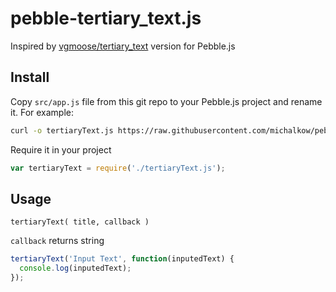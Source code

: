 # pebble-tertiary_text.js

Inspired by [vgmoose/tertiary_text](https://github.com/vgmoose/tertiary_text) version for Pebble.js

## Install

Copy `src/app.js` file from this git repo to your Pebble.js project and rename it. 
For example: 
```bash
curl -o tertiaryText.js https://raw.githubusercontent.com/michalkow/pebble-tertiary_text.js/master/src/app.js
```

Require it in your project 
```javascript
var tertiaryText = require('./tertiaryText.js');
```

## Usage 

`tertiaryText( title, callback )`

`callback` returns string

```javascript
tertiaryText('Input Text', function(inputedText) {
  console.log(inputedText);
});
```
